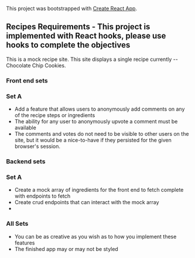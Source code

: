 This project was bootstrapped with [Create React App](https://github.com/facebook/create-react-app).

## Recipes Requirements - This project is implemented with React hooks, please use hooks to complete the objectives
This is a mock recipe site. This site displays a single recipe currently -- Chocolate Chip Cookies.

### Front end sets
### Set A
* Add a feature that allows users to anonymously add comments on any of the recipe steps or ingredients
* The ability for any user to anonymously upvote a comment must be available
* The comments and votes do not need to be visible to other users on the site, but it would be a nice-to-have if they persisted for the given browser's session.

### Backend sets
### Set A
* Create a mock array of ingredients for the front end to fetch complete with endpoints to fetch
* Create crud endpoints that can interact with the mock array
* 
### All Sets
* You can be as creative as you wish as to how you implement these features
* The finished app may or may not be styled
